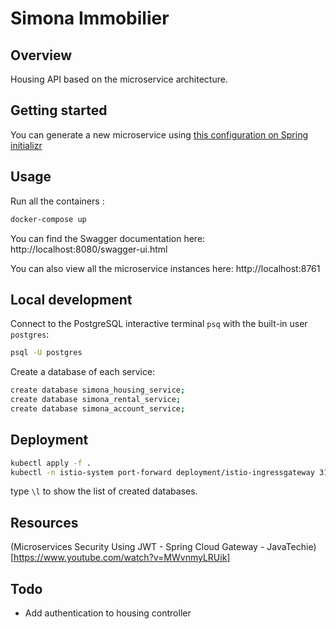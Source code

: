 # Simona Immobilier

## Overview

Housing API based on the microservice architecture.

## Getting started

You can generate a new microservice using [this configuration on Spring initializr](https://start.spring.io/#!type=maven-project&language=java&platformVersion=2.7.10&packaging=jar&jvmVersion=11&groupId=com.simonaimmobilier.rental&artifactId=rental-service&name=rental-service&description=Rental%20service&packageName=com.simona.rental&dependencies=web,data-jpa,postgresql)

## Usage

Run all the containers :

```bash
docker-compose up
```

You can find the Swagger documentation here: http://localhost:8080/swagger-ui.html

You can also view all the microservice instances here: http://localhost:8761

## Local development

Connect to the PostgreSQL interactive terminal `psq` with the built-in user `postgres`:

```bash
psql -U postgres
```

Create a database of each service:

```bash
create database simona_housing_service;
create database simona_rental_service;
create database simona_account_service;
```

## Deployment

```bash
kubectl apply -f .
kubectl -n istio-system port-forward deployment/istio-ingressgateway 31380:8080
```

type `\l` to show the list of created databases.

## Resources

(Microservices Security Using JWT - Spring Cloud Gateway - JavaTechie)[https://www.youtube.com/watch?v=MWvnmyLRUik]

## Todo

- Add authentication to housing controller
